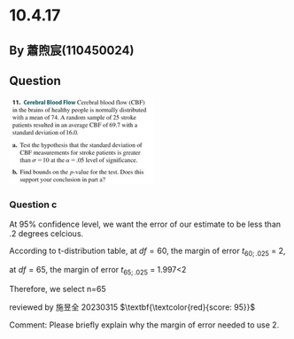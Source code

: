 # 10.4.17

## By 蕭煦宸(110450024)

## Question

![image](https://github.com/HWTeng-Course/202402-Statistics/blob/main/431266539_641931994732252_4210933986014585461_n.jpg)

### Question c

At 95% confidence level, we want the error of our estimate to be less than .2 degrees celcious.

According to t-distribution table, at $df=60$, the margin of error $t_{60;.025}$ = 2, 

at $df=65$, the margin of error $t_{65;.025}$ = 1.997<2

Therefore, we select n=65

reviewed by 施昱全 20230315 $\textbf{\textcolor{red}{score: 95}}$

Comment:
Please briefly explain why the margin of error needed to use 2.

